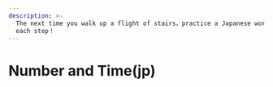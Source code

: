 ```yaml
---
description: >-
  The next time you walk up a flight of stairs，practice a Japanese words with
  each step！
---
```


# Number and Time\(jp\)

